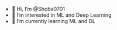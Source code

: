 - 👋 Hi, I’m @Shoba0701
- 👀 I’m interested in ML and Deep Learning
- 🌱 I’m currently learning ML and DL

<!---
Shoba0701/Shoba0701 is a ✨ special ✨ repository because its `README.md` (this file) appears on your GitHub profile.
You can click the Preview link to take a look at your changes.
--->
